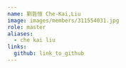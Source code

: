 ```yaml
---
name: 劉哲愷 Che-Kai,Liu 
image: images/members/311554031.jpg 
role: master
aliases:
  - che kai liu
links:
  github: link_to_github 
---
```

